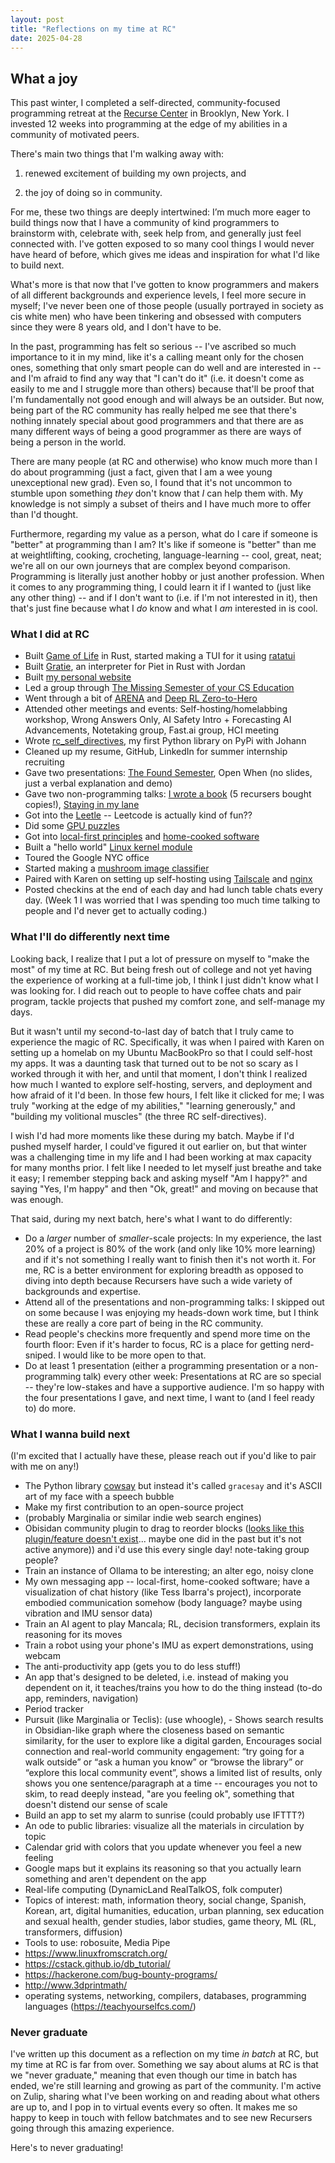 ```yaml
---
layout: post
title: "Reflections on my time at RC"
date: 2025-04-28
---
```

## What a joy

This past winter, I completed a self-directed, community-focused programming retreat at the [Recurse Center](https://www.recurse.com/) in Brooklyn, New York. I invested 12 weeks into programming at the edge of my abilities in a community of motivated peers.

There's main two things that I'm walking away with:

1) renewed excitement of building my own projects, and

2) the joy of doing so in community.

For me, these two things are deeply intertwined: I’m much more eager to build things now that I have a community of kind programmers to brainstorm with, celebrate with, seek help from, and generally just feel connected with. I've gotten exposed to so many cool things I would never have heard of before, which gives me ideas and inspiration for what I'd like to build next.

What's more is that now that I've gotten to know programmers and makers of all different backgrounds and experience levels, I feel more secure in myself; I've never been one of those people (usually portrayed in society as cis white men) who have been tinkering and obsessed with computers since they were 8 years old, and I don't have to be.

In the past, programming has felt so serious -- I've ascribed so much importance to it in my mind, like it's a calling meant only for the chosen ones, something that only smart people can do well and are interested in -- and I'm afraid to find any way that "I can't do it" (i.e. it doesn't come as easily to me and I struggle more than others) because that'll be proof that I'm fundamentally not good enough and will always be an outsider. But now, being part of the RC community has really helped me see that there's nothing innately special about good programmers and that there are as many different ways of being a good programmer as there are ways of being a person in the world.

There are many people (at RC and otherwise) who know much more than I do about programming (just a fact, given that I am a wee young unexceptional new grad). Even so, I found that it's not uncommon to stumble upon something _they_ don't know that _I_ can help them with. My knowledge is not simply a subset of theirs and I have much more to offer than I'd thought.

Furthermore, regarding my value as a person, what do I care if someone is "better" at programming than I am? It's like if someone is "better" than me at weightlifting, cooking, crocheting, language-learning -- cool, great, neat; we're all on our own journeys that are complex beyond comparison. Programming is literally just another hobby or just another profession. When it comes to any programming thing, I could learn it if I wanted to (just like any other thing) -- and if I don't want to (i.e. if I'm not interested in it), then that's just fine because what I _do_ know and what I _am_ interested in is cool.

### What I did at RC

- Built [Game of Life](https://github.com/grkw/graces_game_of_life) in Rust, started making a TUI for it using [ratatui](https://ratatui.rs/)
- Built [Gratie](https://github.com/grkw/gratie), an interpreter for Piet in Rust with Jordan
- Built [my personal website](https://gracekwak.me/)
- Led a group through [The Missing Semester of your CS Education](https://missing.csail.mit.edu/)
- Went through a bit of [ARENA](https://www.arena.education/) and [Deep RL Zero-to-Hero](https://github.com/alessiodm/drl-zh)
- Attended other meetings and events: Self-hosting/homelabbing workshop, Wrong Answers Only, AI Safety Intro + Forecasting AI Advancements, Notetaking group, Fast.ai group, HCI meeting
- Wrote [rc_self_directives](https://github.com/johanndiedrick/rc_self_directives), my first Python library on PyPi with Johann
- Cleaned up my resume, GitHub, LinkedIn for summer internship recruiting
- Gave two presentations: [The Found Semester](https://docs.google.com/presentation/d/13Nir5r4jn8s7Lyqthzh6kZgAH8BNQZ72aqQQHAuiV_c/edit#slide=id.g31e5411d538_0_142), Open When (no slides, just a verbal explanation and demo)
- Gave two non-programming talks: [I wrote a book](https://docs.google.com/presentation/d/1EVIHsQKoI6B_B8JE1U9BMk63OoNnuCzcmWYfgNhoExc/edit#slide=id.p) (5 recursers bought copies!), [Staying in my lane](https://docs.google.com/presentation/d/1v7HTwWv5GmIHm5H9eWs8lz9S-4wyAcGpsKuQ7woo3tM/edit?pli=1#slide=id.p)
- Got into the [Leetle](https://leetle.app/) -- Leetcode is actually kind of fun??
- Did some [GPU puzzles](https://github.com/srush/GPU-Puzzles)
- Got into [local-first principles](https://www.inkandswitch.com/local-first/) and [home-cooked software](https://maggieappleton.com/home-cooked-software)
- Built a "hello world" [Linux kernel module](https://sysprog21.github.io/lkmpg/)
- Toured the Google NYC office
- Started making a [mushroom image classifier](https://github.com/grkw/mushroom-classifier)
- Paired with Karen on setting up self-hosting using [Tailscale](https://tailscale.com/) and [nginx](https://nginx.org/en/)
- Posted checkins at the end of each day and had lunch table chats every day. (Week 1 I was worried that I was spending too much time talking to people and I'd never get to actually coding.)

### What I'll do differently next time

Looking back, I realize that I put a lot of pressure on myself to "make the most" of my time at RC. But being fresh out of college and not yet having the experience of working at a full-time job, I think I just didn't know what I was looking for. I did reach out to people to have coffee chats and pair program, tackle projects that pushed my comfort zone, and self-manage my days.

But it wasn't until my second-to-last day of batch that I truly came to experience the magic of RC. Specifically, it was when I paired with Karen on setting up a homelab on my Ubuntu MacBookPro so that I could self-host my apps. It was a daunting task that turned out to be not so scary as I worked through it with her, and until that moment, I don't think I realized how much I wanted to explore self-hosting, servers, and deployment and how afraid of it I'd been. In those few hours, I felt like it clicked for me; I was truly "working at the edge of my abilities," "learning generously," and "building my volitional muscles" (the three RC self-directives).

I wish I'd had more moments like these during my batch. Maybe if I'd pushed myself harder, I could've figured it out earlier on, but that winter was a challenging time in my life and I had been working at max capacity for many months prior. I felt like I needed to let myself just breathe and take it easy; I remember stepping back and asking myself "Am I happy?" and saying "Yes, I'm happy" and then "Ok, great!" and moving on because that was enough.

That said, during my next batch, here's what I want to do differently:

- Do a _larger_ number of _smaller_-scale projects: In my experience, the last 20% of a project is 80% of the work (and only like 10% more learning) and if it's not something I really want to finish then it's not worth it. For me, RC is a better environment for exploring breadth as opposed to diving into depth because Recursers have such a wide variety of backgrounds and expertise.
- Attend all of the presentations and non-programming talks: I skipped out on some because I was enjoying my heads-down work time, but I think these are really a core part of being in the RC community.
- Read people's checkins more frequently and spend more time on the fourth floor: Even if it's harder to focus, RC is a place for getting nerd-sniped. I would like to be more open to that.
- Do at least 1 presentation (either a programming presentation or a non-programming talk) every other week: Presentations at RC are so special -- they're low-stakes and have a supportive audience. I'm so happy with the four presentations I gave, and next time, I want to (and I feel ready to) do more.

### What I wanna build next

(I'm excited that I actually have these, please reach out if you'd like to pair with me on any!)

- The Python library [cowsay](https://pypi.org/project/cowsay/) but instead it's called `gracesay` and it's ASCII art of my face with a speech bubble
- Make my first contribution to an open-source project
- (probably Marginalia or similar indie web search engines)
- Obisidan community plugin to drag to reorder blocks ([looks like this plugin/feature doesn't exist](https://www.google.com/search?q=obsidian+plugin+to+drag+to+reorder+blocks&sca_esv=d22a7c5074081a0c&source=hp&ei=ahI1Z7GYHIn9ptQPvZeToQ0&iflsig=AL9hbdgAAAAAZzUgehT0In7DIzob01dplqzMv_myj_Na&ved=0ahUKEwix9YOCmdqJAxWJvokEHb3LJNQQ4dUDCBY&uact=5&oq=obsidian+plugin+to+drag+to+reorder+blocks&gs_lp=Egdnd3Mtd2l6IilvYnNpZGlhbiBwbHVnaW4gdG8gZHJhZyB0byByZW9yZGVyIGJsb2NrczIFECEYoAEyBRAhGKABMgUQIRigATIFECEYoAFIgD5QAFj3PHAEeACQAQCYAXSgAY8aqgEEMzguNbgBA8gBAPgBAZgCL6AClRvCAgUQABiABMICCxAuGIAEGNEDGMcBwgIOEC4YgAQYxwEYjgUYrwHCAgUQLhiABMICCBAuGIAEGNQCwgIIEAAYgAQYogTCAgYQABgWGB7CAgcQABiABBgTwgIIEAAYExgWGB7CAgoQABgTGBYYChgewgIFECEYnwXCAggQABgWGAoYHsICBBAhGBXCAgcQIRigARgKmAMAkgcENDEuNqAHl_gB&sclient=gws-wiz)... maybe one did in the past but it's not active anymore)) and i'd use this every single day! note-taking group people?
- Train an instance of Ollama to be interesting; an alter ego, noisy clone
- My own messaging app -- local-first, home-cooked software; have a visualization of chat history (like Tess Ibarra's project), incorporate embodied communication somehow (body language? maybe using vibration and IMU sensor data)
- Train an AI agent to play Mancala; RL, decision transformers, explain its reasoning for its moves
- Train a robot using your phone's IMU as expert demonstrations, using webcam
- The anti-productivity app (gets you to do less stuff!)
- An app that's designed to be deleted, i.e. instead of making you dependent on it, it teaches/trains you how to do the thing instead (to-do app, reminders, navigation)
- Period tracker
- Pursuit (like Marginalia or Teclis): (use whoogle), - Shows search results in Obsidian-like graph where the closeness based on semantic similarity, for the user to explore like a digital garden, Encourages social connection and real-world community engagement: “try going for a walk outside” or “ask a human you know” or “browse the library” or “explore this local community event”, shows a limited list of results, only shows you one sentence/paragraph at a time -- encourages you not to skim, to read deeply instead, "are you feeling ok", something that doesn't distend our sense of scale
- Build an app to set my alarm to sunrise (could probably use IFTTT?)
- An ode to public libraries: visualize all the materials in circulation by topic
- Calendar grid with colors that you update whenever you feel a new feeling
- Google maps but it explains its reasoning so that you actually learn something and aren't dependent on the app
- Real-life computing (DynamicLand RealTalkOS, folk computer)
- Topics of interest: math, information theory, social change, Spanish, Korean, art, digital humanities, education, urban planning, sex education and sexual health, gender studies, labor studies, game theory, ML (RL, transformers, diffusion)
- Tools to use: robosuite, Media Pipe
- <https://www.linuxfromscratch.org/>
- <https://cstack.github.io/db_tutorial/>
- <https://hackerone.com/bug-bounty-programs/>
- <http://www.3dprintmath/>
- operating systems, networking, compilers, databases, programming languages (<https://teachyourselfcs.com/>)

### Never graduate

I've written up this document as a reflection on my time _in batch_ at RC, but my time at RC is far from over. Something we say about alums at RC is that we "never graduate," meaning that even though our time in batch has ended, we're still learning and growing as part of the community. I'm active on Zulip, sharing what I've been working on and reading about what others are up to, and I pop in to virtual events every so often. It makes me so happy to keep in touch with fellow batchmates and to see new Recursers going through this amazing experience.

Here's to never graduating!
